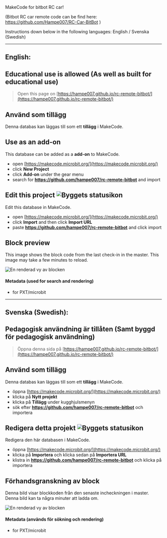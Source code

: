 MakeCode for bitbot RC car!

(Bitbot RC car remote code can be find here: https://github.com/Hampe007/RC-Car-BitBot )

Instructions down below in the following languages:
English / Svenska (Swedish)

________________________________________________________________________________________________________________________________________________________
## English:

## Educational use is allowed (As well as built for educational use)


> Open this page on [https://hampe007.github.io/rc-remote-bitbot/](https://hampe007.github.io/rc-remote-bitbot/)

## Använd som tillägg

Denna databas kan läggas till som ett **tillägg** i MakeCode.

## Use as an add-on

This database can be added as a **add-on** to MakeCode.

* open [https://makecode.microbit.org/](https://makecode.microbit.org/)
* click **New Project**
* click **Add-on** under the gear menu
* search for **https://github.com/hampe007/rc-remote-bitbot** and import

## Edit this project ![Byggets statusikon](https://github.com/hampe007/rc-remote-bitbot/workflows/MakeCode/badge.svg)

Edit this database in MakeCode.

* open [https://makecode.microbit.org/](https://makecode.microbit.org/)
* click **Import** and then click **Import URL**
* paste **https://github.com/hampe007/rc-remote-bitbot** and click import

## Block preview

This image shows the block code from the last check-in in the master.
This image may take a few minutes to reload.

![En renderad vy av blocken](https://github.com/hampe007/rc-remote-bitbot/raw/master/.github/makecode/blocks.png)

#### Metadata (used for search and rendering)

* for PXT/microbit
<script src="https://makecode.com/gh-pages-embed.js"></script><script>makeCodeRender("{{ site.makecode.home_url }}", "{{ site.github.owner_name }}/{{ site.github.repository_name }}");</script>
________________________________________________________________________________________________________________________________________________________
## Svenska (Swedish):

## Pedagogisk användning är tillåten (Samt byggd för pedagogisk användning)

> Öppna denna sida på [https://hampe007.github.io/rc-remote-bitbot/](https://hampe007.github.io/rc-remote-bitbot/)

## Använd som tillägg

Denna databas kan läggas till som ett **tillägg** i MakeCode.

* öppna [https://makecode.microbit.org/](https://makecode.microbit.org/)
* klicka på **Nytt projekt**
* klicka på **Tillägg** under kugghjulsmenyn
* sök efter **https://github.com/hampe007/rc-remote-bitbot** och importera

## Redigera detta projekt ![Byggets statusikon](https://github.com/hampe007/rc-remote-bitbot/workflows/MakeCode/badge.svg)

Redigera den här databasen i MakeCode.

* öppna [https://makecode.microbit.org/](https://makecode.microbit.org/)
* klicka på **Importera** och klicka sedan på **Importera URL**
* klistra in **https://github.com/hampe007/rc-remote-bitbot** och klicka på importera

## Förhandsgranskning av block

Denna bild visar blockkoden från den senaste incheckningen i master.
Denna bild kan ta några minuter att ladda om.

![En renderad vy av blocken](https://github.com/hampe007/rc-remote-bitbot/raw/master/.github/makecode/blocks.png)

#### Metadata (används för sökning och rendering)

* for PXT/microbit
<script src="https://makecode.com/gh-pages-embed.js"></script><script>makeCodeRender("{{ site.makecode.home_url }}", "{{ site.github.owner_name }}/{{ site.github.repository_name }}");</script>

